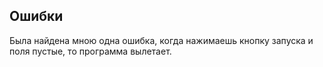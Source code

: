 Ошибки
------

Была найдена мною одна ошибка, когда нажимаешь кнопку запуска и поля пустые, то программа вылетает.